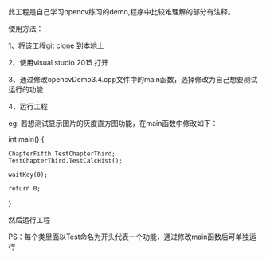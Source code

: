 此工程是自己学习opencv练习的demo,程序中比较难理解的部分有注释。

使用方法：

1、将该工程git clone 到本地上

2、使用visual studio 2015 打开

3、通过修改opencvDemo3.4.cpp文件中的main函数，选择修改为自己想要测试运行的功能

4、运行工程

eg:
若想测试显示图片的灰度直方图功能，在main函数中修改如下：

int main()
{

	ChapterFifth TestChapterThird;
	TestChapterThird.TestCalcHist();
	
	waitKey(0);

	return 0;
}

然后运行工程

PS：每个类里面以Test命名为开头代表一个功能，通过修改main函数后可单独运行



